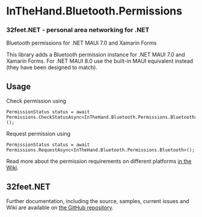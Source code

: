 ﻿# InTheHand.Bluetooth.Permissions
### 32feet.NET - personal area networking for .NET

Bluetooth permissions for .NET MAUI 7.0 and Xamarin Forms

This library adds a Bluetooth permission instance for .NET MAUI 7.0 and Xamarin Forms. 
For .NET MAUI 8.0 use the built-in MAUI equivalent instead (they have been designed to match).

## Usage

Check permission using
```
PermissionStatus status = await Permissions.CheckStatusAsync<InTheHand.Bluetooth.Permissions.Bluetooth>();
```

Request permission using
```
PermissionStatus status = await Permissions.RequestAsync<InTheHand.Bluetooth.Permissions.Bluetooth>();
```

Read more about the permission requirements on different platforms [in the Wiki](https://github.com/inthehand/32feet/wiki/Permissions).
## 32feet.NET

Further documentation, including the source, samples, current issues and Wiki are available on [the GitHub repository](https://github.com/inthehand/32feet).